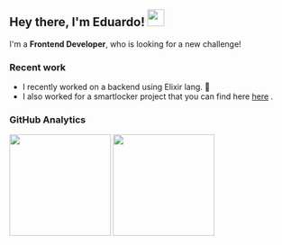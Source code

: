 ## Hey there, I'm Eduardo! <img src= "https://user-images.githubusercontent.com/26300784/170683899-22b62921-40db-4631-822b-8de922e6ae16.gif" width ="30" >



I'm a **Frontend Developer**, who is looking for a new challenge!

### Recent work
- I recently worked on a backend using Elixir lang. 🧪
- I also worked for a smartlocker project that you can find here [here](https://gitlab.com/oz_wonderland/py-locker) .


### GitHub Analytics

<p align="left">
  <img height="180em"  src= "https://github-readme-stats.vercel.app/api?username=Edix96&show_icons=true&theme=tokyonight">
  <img height="180em"  src= "https://github-readme-stats.vercel.app/api/top-langs/?username=Edix96&show_icons=true&theme=tokyonight&layout=compact">
</p>

<!---
Edix96/Edix96 is a ✨ special ✨ repository because its `README.md` (this file) appears on your GitHub profile.
You can click the Preview link to take a look at your changes.
--->
